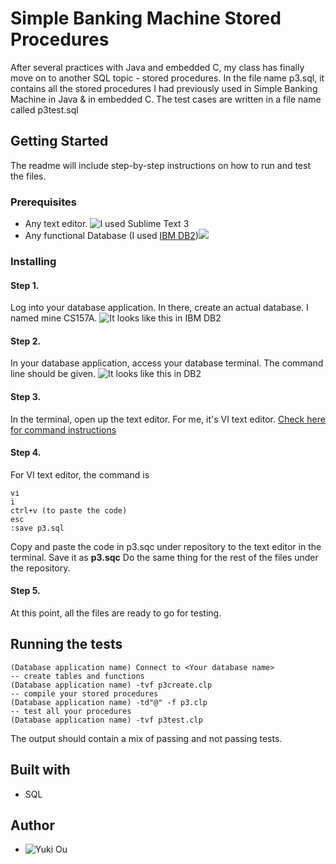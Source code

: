 # Simple Banking Machine Stored Procedures
After several practices with Java and embedded C, my class has finally move on to another SQL topic - stored procedures. In the file name p3.sql, it contains all the stored procedures I had previously used in Simple Banking Machine in Java & in embedded C. The test cases are written in a file name called p3test.sql

## Getting Started
The readme will include step-by-step instructions on how to run and test the files.

### Prerequisites
* Any text editor. ![I used Sublime Text 3](https://www.sublimetext.com/3)
* Any functional Database (I used [IBM DB2](https://www.ibm.com/analytics/us/en/db2/trials/))![](https://cdn.discordapp.com/attachments/316348168465809408/387138474920378368/unknown.png)

### Installing
#### Step 1. 
Log into your database application. In there, create an actual database. I named mine CS157A.  ![It looks like this in IBM DB2](https://cdn.discordapp.com/attachments/316348168465809408/387145801740189696/unknown.png)

#### Step 2.
In your database application, access your database terminal. The command line should be given. ![It looks like this in DB2](https://cdn.discordapp.com/attachments/316348168465809408/387361364622180359/unknown.png)

#### Step 3.
In the terminal, open up the text editor. For me, it's VI text editor. [Check here for command instructions](https://www.cs.colostate.edu/helpdocs/vi.html)

#### Step 4.
For VI text editor, the command is 
```
vi
i
ctrl+v (to paste the code)
esc
:save p3.sql
```
Copy and paste the code in p3.sqc under repository to the text editor in the terminal. Save it as **p3.sqc**
Do the same thing for the rest of the files under the repository.

#### Step 5.
At this point, all the files are ready to go for testing.

## Running the tests
```
(Database application name) Connect to <Your database name>
-- create tables and functions
(Database application name) -tvf p3create.clp
-- compile your stored procedures
(Database application name) -td"@" -f p3.clp
-- test all your procedures
(Database application name) -tvf p3test.clp
```
The output should contain a mix of passing and not passing tests.

## Built with
* SQL 

## Author
* ![Yuki Ou](https://github.com/ukitomi)
